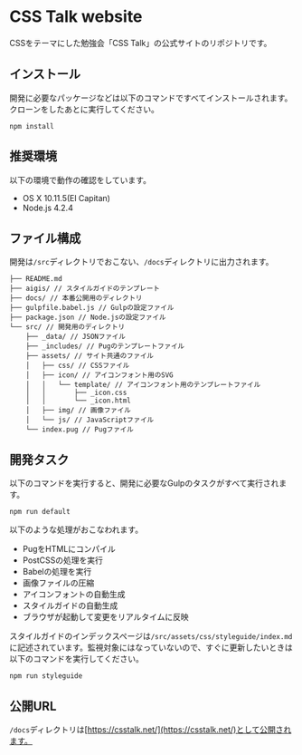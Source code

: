 # CSS Talk website
CSSをテーマにした勉強会「CSS Talk」の公式サイトのリポジトリです。

## インストール
開発に必要なパッケージなどは以下のコマンドですべてインストールされます。クローンをしたあとに実行してください。

```
npm install
```

## 推奨環境
以下の環境で動作の確認をしています。

- OS X 10.11.5(El Capitan)
- Node.js 4.2.4

## ファイル構成
開発は`/src`ディレクトリでおこない、`/docs`ディレクトリに出力されます。

```
├── README.md
├── aigis/ // スタイルガイドのテンプレート
├── docs/ // 本番公開用のディレクトリ
├── gulpfile.babel.js // Gulpの設定ファイル
├── package.json // Node.jsの設定ファイル
└── src/ // 開発用のディレクトリ
    ├── _data/ // JSONファイル
    ├── _includes/ // Pugのテンプレートファイル
    ├── assets/ // サイト共通のファイル
    │   ├── css/ // CSSファイル
    │   ├── icon/ // アイコンフォント用のSVG
    │   │   └── template/ // アイコンフォント用のテンプレートファイル
    │   │       ├── _icon.css
    │   │       └── _icon.html
    │   ├── img/ // 画像ファイル
    │   └── js/ // JavaScriptファイル
    └── index.pug // Pugファイル
```

## 開発タスク
以下のコマンドを実行すると、開発に必要なGulpのタスクがすべて実行されます。

```
npm run default
```

以下のような処理がおこなわれます。

- PugをHTMLにコンパイル
- PostCSSの処理を実行
- Babelの処理を実行
- 画像ファイルの圧縮
- アイコンフォントの自動生成
- スタイルガイドの自動生成
- ブラウザが起動して変更をリアルタイムに反映

スタイルガイドのインデックスページは`/src/assets/css/styleguide/index.md`に記述されています。監視対象にはなっていないので、すぐに更新したいときは以下のコマンドを実行してください。

```
npm run styleguide
```

## 公開URL
`/docs`ディレクトリは[https://csstalk.net/](https://csstalk.net/)として公開されます。
